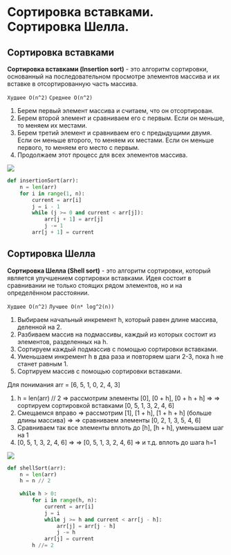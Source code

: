 # **Сортировка вставками. Сортировка Шелла.**

## Сортировка вставками

**Сортировка вставками (Insertion sort)** - это алгоритм сортировки, основанный на последовательном просмотре элементов массива и их вставке в отсортированную часть массива.

`Худшее O(n^2)`
`Cреднее O(n^2)`

1) Берем первый элемент массива и считаем, что он отсортирован.
2) Берем второй элемент и сравниваем его с первым. Если он меньше, то меняем их местами.
3) Берем третий элемент и сравниваем его с предыдущими двумя. Если он меньше второго, то меняем их местами. Если он меньше первого, то меняем его место с первым.
4) Продолжаем этот процесс для всех элементов массива.

![](https://lh7-us.googleusercontent.com/docsz/AD_4nXcSmzz5Q6P8AkdedQ1keYdleNEGwl_Zz13ttiOJuVlHg9wbc5cFyeAfhFog9Zb2xcGzu0CYDGaHl2LVVKd20LbLaqz5xsuZUJGnqm9wXnvIh_8q8ZA-jhJ3Nxy5nxU_eqPONnqVphPskVNCZeLsJ0Uo0iVW?key=9gziK4gT-jwK64_BpOeehQ)

```python
def insertionSort(arr):  
    n = len(arr)  
    for i in range(1, n):  
        current = arr[i]  
        j = i - 1  
        while (j >= 0 and current < arr[j]):  
            arr[j + 1] = arr[j]  
            j -= 1  
        arr[j + 1] = current
```

## Сортировка Шелла

**Сортировка Шелла (Shell sort)** - это алгоритм сортировки, который является улучшением сортировки вставками. Идея состоит в сравнивании не только стоящих рядом элементов, но и на определённом расстоянии.

`Худшее O(n^2)`
`Лучшее O(n* log^2(n))`

1) Выбираем начальный инкремент h, который равен длине массива, деленной на 2.
2) Разбиваем массив на подмассивы, каждый из которых состоит из элементов, разделенных на h.
3) Сортируем каждый подмассив с помощью сортировки вставками.
4) Уменьшаем инкремент h в два раза и повторяем шаги 2-3, пока h не станет равным 1.
5) Сортируем массив с помощью сортировки вставками.

Для понимания
arr = [6, 5, 1, 0, 2, 4, 3]
1) h = len(arr) // 2
   => рассмотрим элементы [0], [0 + h], [0 + h + h] =>
   => сортируем сортировкой вставками [0, 5, 1, 3, 2, 4, 6]
2) Смещаемся вправо
   => рассмотрим [1], [1 + h], [1 + h + h] (больше длины массива) =>
   => сравниваем элементы [0, 2, 1, 3, 5, 4, 6]
3) Сравниваем так все элементы вплоть до [h], [h + h], уменьшаем шаг на 1
4) [0, 5, 1, 3, 2, 4, 6] =>
   => [0, 5, 1, 3, 2, 4, 6] => и т.д. вплоть до шага h=1

![](https://lh7-us.googleusercontent.com/docsz/AD_4nXfC5zrBMhBbJP0NIYWvFBMAucoAHSouML4H-ZlcOyvww1uHwLjksHn5T4Vkg6epffeovljitQyZHg-piJZKHC6kNPH65Jjh3i_ug4VY3xV1m2fmUmeiGS34E029HQkO61dby7VEqJLNzrGLamUBCtWqzNo_?key=9gziK4gT-jwK64_BpOeehQ)

```python
def shellSort(arr):  
    n = len(arr)  
    h = n // 2  
	
    while h > 0:  
        for i in range(h, n):  
            current = arr[i]  
            j = i  
            while j >= h and current < arr[j - h]:  
                arr[j] = arr[j - h]  
                j -= h  
            arr[j] = current  
        h //= 2
```




